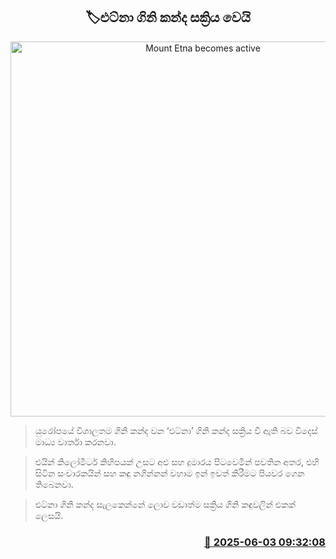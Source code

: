 <p align='center'><b><h2 align='center' title='Mount Etna becomes active'>🏷එට්නා ගිනි කන්ද සක්‍රිය වෙයි</h2></b></p>
<p align='center'><img src='https://helakuru.sgp1.cdn.digitaloceanspaces.com/esana/images/lib/etna-volcano.jpg' width='600' alt='Mount Etna becomes active'></p>

> යුරෝපයේ විශාලතම ගිනි කන්ද වන ‘එ‍ට්නා’ ගිනි කන්ද සක්‍රිය වී ඇති බව විදෙස් මාධ්‍ය වාර්තා කරනවා.

> එයින් කිලෝමීටර් කිහිපයක් උසට අළු සහ දුමාරය පිටවෙමින් පවතින අතර, එහි සිටින සංචාරකයින් සහ කඳු නගින්නන් වහාම ඉන් ඉවත් කිරීමට පියවර ගෙන තිබෙනවා.

> එට්නා ගිනි කන්ද සැලකෙන්නේ ලොව වඩාත්ම සක්‍රිය ගිනි කඳුවලින් එකක් ලෙසයි.



<h3 align='right'><a href='https://www.helakuru.lk/esana/p/110643/'>📅 2025-06-03 09:32:08</a></h3>
